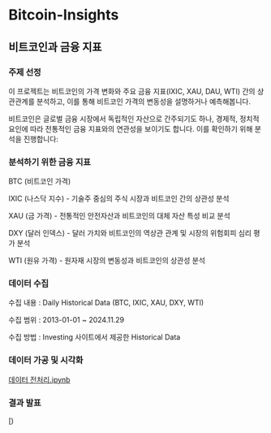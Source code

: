 # Bitcoin-Insights

## 비트코인과 금융 지표

### 주제 선정

이 프로젝트는 비트코인의 가격 변화와 주요 금융 지표(IXIC, XAU, DAU, WTI) 간의 상관관계를 분석하고,
이를 통해 비트코인 가격의 변동성을 설명하거나 예측해봅니다.

비트코인은 글로벌 금융 시장에서 독립적인 자산으로 간주되기도 하나,
경제적, 정치적 요인에 따라 전통적인 금융 지표와의 연관성을 보이기도 합니다.
이를 확인하기 위해 분석을 진행합니다:

### 분석하기 위한 금융 지표

BTC (비트코인 가격)

IXIC (나스닥 지수) - 기술주 중심의 주식 시장과 비트코인 간의 상관성 분석

XAU (금 가격) - 전통적인 안전자산과 비트코인의 대체 자산 특성 비교 분석

DXY (달러 인덱스) - 달러 가치와 비트코인의 역상관 관계 및 시장의 위험회피 심리 평가 분석

WTI (원유 가격) - 원자재 시장의 변동성과 비트코인의 상관성 분석

### 데이터 수집
수집 내용 : Daily Historical Data (BTC, IXIC, XAU, DXY, WTI) 

수집 범위 : 2013-01-01 ~ 2024.11.29

수집 방법 : Investing 사이트에서 제공한 Historical Data


### 데이터 가공 및 시각화

[데이터 전처리.ipynb](./Bitcoin-Insights/데이터_가공.ipynb)

### 결과 발표

[)
